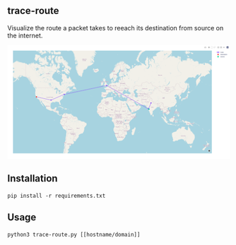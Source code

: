 ## trace-route 

Visualize the route a packet takes to reeach its destination from source on the internet.

<p align="center">
	<img src="/demo.png" width="900"/>
</p>

## Installation

```
pip install -r requirements.txt
```

## Usage

```
python3 trace-route.py [[hostname/domain]]
```